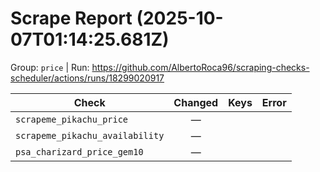# Scrape Report (2025-10-07T01:14:25.681Z)

Group: `price`  |  Run: https://github.com/AlbertoRoca96/scraping-checks-scheduler/actions/runs/18299020917

| Check | Changed | Keys | Error |
|---|:---:|:--|:--|
| `scrapeme_pikachu_price` | — |  |  |
| `scrapeme_pikachu_availability` | — |  |  |
| `psa_charizard_price_gem10` | — |  |  |
